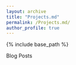 ```yaml
---
layout: archive
title: "Projects.md"
permalink: /Projects.md/
author_profile: true
---
```


{% include base_path %}

Blog Posts
